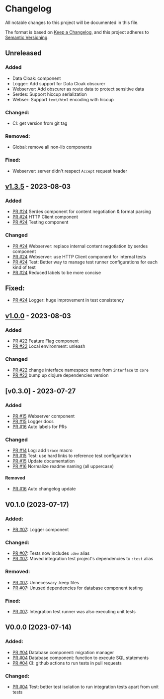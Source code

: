 # Changelog

All notable changes to this project will be documented in this file.

The format is based on [Keep a Changelog](https://keepachangelog.com/en/1.0.0/),
and this project adheres to [Semantic Versioning](https://semver.org/spec/v2.0.0.html).

## Unreleased

### Added
- Data Cloak: component
- Logger: Add support for Data Cloak obscurer
- Webserver: Add obscurer as route data to protect sensitive data
- Serdes: Support hiccup serialization
- Webser: Support `text/html` encoding with hiccup

### Changed:
- CI: get version from git tag

### Removed:
- Global: remove all non-lib components

### Fixed:
- Webserver: server didn't respect `Accept` request header

## [v1.3.5] - 2023-08-03

### Added
- [PR #24] Serdes component for content negotiation & format parsing
- [PR #24] HTTP Client component
- [PR #24] Testing component

### Changed
- [PR #24] Webserver: replace internal content negotiation by serdes component
- [PR #24] Webserver: use HTTP Client component for internal tests
- [PR #24] Test: Better way to manage test runner configurations for each kind of test
- [PR #24] Reduced labels to be more concise

## Fixed:
- [PR #24] Logger: huge improvement in test consistency

## [v1.0.0] - 2023-08-03

### Added

- [PR #22] Feature Flag component
- [PR #22] Local environment: unleash

### Changed
- [PR #22] change interface namespace name from `interface` to `core`
- [PR #22] bump up clojure dependencies version

## [v0.3.0] - 2023-07-27

### Added

- [PR #15] Webserver component
- [PR #15] Logger docs
- [PR #16] Auto labels for PRs

### Changed

- [PR #14] Log: add `trace` macro
- [PR #15] Test: use hard links to reference test configuration
- [PR #15] Update documentation
- [PR #16] Normalize readme naming (all uppercase)

#### Removed

- [PR #16](https://github.com/yuhrao/big-bang/pull/16) Auto changelog update

## V0.1.0 (2023-07-17)

### Added:

- [PR #07]: Logger component

### Changed:

- [PR #07]: Tests now includes `:dev` alias
- [PR #07]: Moved integration test project's dependencies to `:test` alias

### Removed:

- [PR #07]: Unnecessary .keep files
- [PR #07]: Unused dependencies for database component testing

### Fixed:

- [PR #07]: Integration test runner was also executing unit tests

## V0.0.0 (2023-07-14)

### Added:

- [PR #04] Database component: migration manager
- [PR #04] Database component: function to execute SQL statements
- [PR #04] CI: github actions to run tests in pull requests

### Changed:

- [PR #04] Test: better test isolation to run integration tests apart from unit tests

[//]: # (Versions)

[v0.2.1]: https://github.com/yuhrao/big-bang/compare/v0.2.0...v0.2.1
[v1.0.0]: https://github.com/yuhrao/big-bang/compare/v0.2.1...v1.0.0
[v1.1.0]: https://github.com/yuhrao/big-bang/compare/v1.0.0...v1.1.0
[v1.3.5]: https://github.com/yuhrao/big-bang/compare/v1.1.0...v1.3.5

[//]: # (PRS)

[PR #04]: https://github.com/yuhrao/big-bang/pull/4
[PR #07]: https://github.com/yuhrao/big-bang/pull/7
[PR #14]: https://github.com/yuhrao/big-bang/pull/14
[PR #15]: https://github.com/yuhrao/big-bang/pull/15
[PR #16]: https://github.com/yuhrao/big-bang/pull/16
[PR #22]: https://github.com/no-code-no-bugs/big-bang/pull/22
[PR #24]: https://github.com/no-code-no-bugs/big-bang/pull/24
[PR #25]: https://github.com/no-code-no-bugs/big-bang/pull/25
